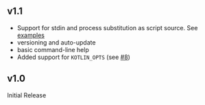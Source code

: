 

## v1.1

* Support for stdin and process substitution as script source. See [examples](examples/unit_tests.sh)
* versioning and auto-update
* basic command-line help
* Added support for `KOTLIN_OPTS` (see [#8](https://github.com/holgerbrandl/kscript/issues/8))


## v1.0
Initial Release